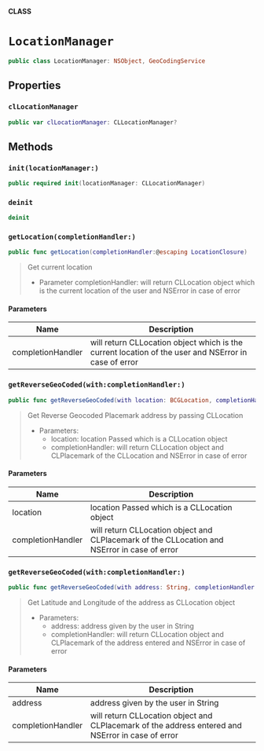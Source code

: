 **CLASS**

# `LocationManager`

```swift
public class LocationManager: NSObject, GeoCodingService
```

## Properties
### `clLocationManager`

```swift
public var clLocationManager: CLLocationManager?
```

## Methods
### `init(locationManager:)`

```swift
public required init(locationManager: CLLocationManager)
```

### `deinit`

```swift
deinit
```

### `getLocation(completionHandler:)`

```swift
public func getLocation(completionHandler:@escaping LocationClosure)
```

> Get current location
>
> - Parameter completionHandler: will return CLLocation object which is the current location of the user and NSError in case of error

#### Parameters

| Name | Description |
| ---- | ----------- |
| completionHandler | will return CLLocation object which is the current location of the user and NSError in case of error |

### `getReverseGeoCoded(with:completionHandler:)`

```swift
public func getReverseGeoCoded(with location: BCGLocation, completionHandler: @escaping ReverseGeoLocationClosure )
```

> Get Reverse Geocoded Placemark address by passing CLLocation
>
> - Parameters:
>   - location: location Passed which is a CLLocation object
>   - completionHandler: will return CLLocation object and CLPlacemark of the CLLocation and NSError in case of error

#### Parameters

| Name | Description |
| ---- | ----------- |
| location | location Passed which is a CLLocation object |
| completionHandler | will return CLLocation object and CLPlacemark of the CLLocation and NSError in case of error |

### `getReverseGeoCoded(with:completionHandler:)`

```swift
public func getReverseGeoCoded(with address: String, completionHandler:@escaping ReverseGeoLocationClosure)
```

> Get Latitude and Longitude of the address as CLLocation object
>
> - Parameters:
>   - address: address given by the user in String
>   - completionHandler: will return CLLocation object and CLPlacemark of the address entered and NSError in case of error

#### Parameters

| Name | Description |
| ---- | ----------- |
| address | address given by the user in String |
| completionHandler | will return CLLocation object and CLPlacemark of the address entered and NSError in case of error |